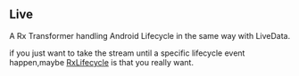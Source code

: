 ##  Live
A Rx Transformer handling Android Lifecycle in the  same way with LiveData. 

if you just want to take the stream until a specific lifecycle event happen,maybe <a href = "https://github.com/trello/RxLifecycle">RxLifecycle</a> is that you really want.
